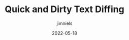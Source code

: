 ---
author: jimniels
date: 2022-05-18
draft: true
permalink: false
tags:
  - tooling
  - meta
target_url: https://blog.jim-nielsen.com/2022/quick-dirty-text-diffing/
title: Quick and Dirty Text Diffing
---
